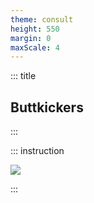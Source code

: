 ```yaml
---
theme: consult
height: 550
margin: 0
maxScale: 4
---
```

<!-- slide template="[[gym-ex]]" -->

::: title
## Buttkickers
:::

::: instruction

![](https://thumbs.gfycat.com/UnfitIndelibleDingo-size_restricted.gif)

:::